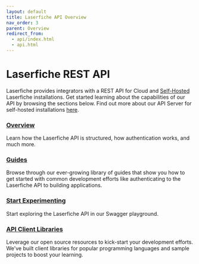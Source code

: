 ```yaml
---
layout: default
title: Laserfiche API Overview
nav_order: 3
parent: Overview
redirect_from:
  - api/index.html
  - api.html
---
```


<!--© 2024 Laserfiche.
See LICENSE-DOCUMENTATION and LICENSE-CODE in the project root for license information.-->

# Laserfiche REST API

Laserfiche provides integrators with a REST API for Cloud and [Self-Hosted](../../api/server/) Laserfiche installations. Get started learning about the capabilities of our API by browsing the sections below. Find out more about our API Server for self-hosted installations [here](../../api/server/).

### [Overview](../guide_overview-of-the-laserfiche-api/)

Learn how the Laserfiche API is structured, how authentication works, and much more.

### [Guides](../../guides/)

Browse through our ever-growing library of guides that show you how to get started with common development efforts like authenticating to the Laserfiche API to building applications.

### [Start Experimenting](../../api/playground/)

Start exploring the Laserfiche API in our Swagger playground.

### [API Client Libraries](../../api/libraries/)

Leverage our open source resources to kick-start your development efforts. We've built client libraries for popular programming languages and sample projects to boost your learning.
